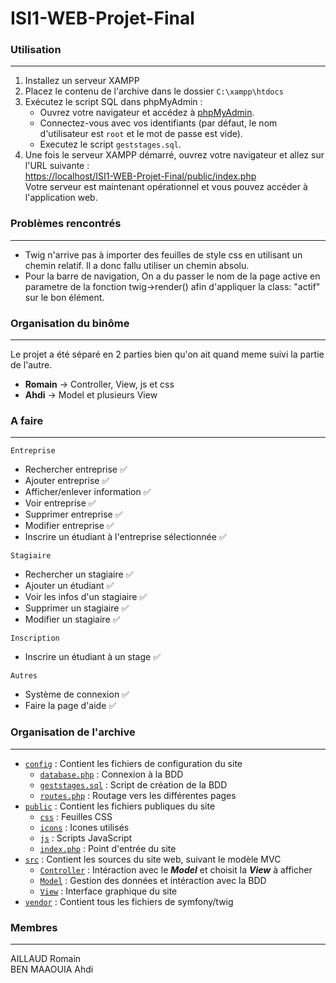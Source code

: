# ISI1-WEB-Projet-Final

### Utilisation
***

1. Installez un serveur XAMPP
2. Placez le contenu de l'archive dans le dossier `C:\xampp\htdocs`
3. Exécutez le script SQL dans phpMyAdmin :
   - Ouvrez votre navigateur et accédez à [phpMyAdmin](http://localhost/phpmyadmin).
   - Connectez-vous avec vos identifiants (par défaut, le nom d'utilisateur est `root` et le mot de passe est vide).
   - Executez le script `geststages.sql`.
4. Une fois le serveur XAMPP démarré, ouvrez votre navigateur et allez sur l'URL suivante :  
   [https://localhost/ISI1-WEB-Projet-Final/public/index.php](https://localhost/ISI1-WEB-Projet-Final/public/index.php)  
   Votre serveur est maintenant opérationnel et vous pouvez accéder à l'application web.

### Problèmes rencontrés
***
* Twig n'arrive pas à importer des feuilles de style css en utilisant un chemin relatif. Il a donc fallu utiliser un chemin absolu.
* Pour la barre de navigation, On a du passer le nom de la page active en parametre de la fonction twig->render() afin d'appliquer la class: "actif" sur le bon élément.

### Organisation du binôme
***
Le projet a été séparé en 2 parties bien qu'on ait quand meme suivi la partie de l'autre.
* **Romain** -> Controller, View, js et css
* **Ahdi** -> Model et plusieurs View

### A faire
***
`Entreprise`
* Rechercher entreprise ✅
* Ajouter entreprise ✅
* Afficher/enlever information ✅
* Voir entreprise ✅
* Supprimer entreprise ✅
* Modifier entreprise ✅
* Inscrire un étudiant à l'entreprise sélectionnée ✅

`Stagiaire`
* Rechercher un stagiaire ✅
* Ajouter un étudiant ✅
* Voir les infos d'un stagiaire ✅
* Supprimer un stagiaire ✅
* Modifier un stagiaire ✅

`Inscription`
* Inscrire un étudiant à un stage ✅

`Autres`
* Système de connexion ✅
* Faire la page d'aide ✅

### Organisation de l'archive
***
* [`config`](https://github.com/R0-M1/ISI1-WEB-Projet-Final/tree/main/config) : Contient les fichiers de configuration du site
  * [`database.php`](https://github.com/R0-M1/ISI1-WEB-Projet-Final/blob/main/config/database.php) : Connexion à la BDD
  * [`geststages.sql`](https://github.com/R0-M1/ISI1-WEB-Projet-Final/blob/main/config/geststages.sql) : Script de création de la BDD
  * [`routes.php`](https://github.com/R0-M1/ISI1-WEB-Projet-Final/blob/main/config/routes.php) : Routage vers les différentes pages
* [`public`](https://github.com/R0-M1/ISI1-WEB-Projet-Final/tree/main/public) : Contient les fichiers publiques du site
  * [`css`](https://github.com/R0-M1/ISI1-WEB-Projet-Final/tree/main/public/css) : Feuilles CSS
  * [`icons`](https://github.com/R0-M1/ISI1-WEB-Projet-Final/tree/main/public/icons) : Icones utilisés
  * [`js`](https://github.com/R0-M1/ISI1-WEB-Projet-Final/tree/main/public/js) : Scripts JavaScript
  * [`index.php`](https://github.com/R0-M1/ISI1-WEB-Projet-Final/blob/main/public/index.php) : Point d'entrée du site
* [`src`](https://github.com/R0-M1/ISI1-WEB-Projet-Final/tree/main/src) : Contient les sources du site web, suivant le modèle MVC
  * [`Controller`](https://github.com/R0-M1/ISI1-WEB-Projet-Final/tree/main/src/Controller) : Intéraction avec le _**Model**_ et choisit la _**View**_ à afficher
  * [`Model`](https://github.com/R0-M1/ISI1-WEB-Projet-Final/tree/main/src/Model) : Gestion des données et intéraction avec la BDD 
  * [`View`](https://github.com/R0-M1/ISI1-WEB-Projet-Final/tree/main/src/View) : Interface graphique du site 
* [`vendor`](https://github.com/R0-M1/ISI1-WEB-Projet-Final/tree/main/vendor) : Contient tous les fichiers de symfony/twig

### Membres
***
AILLAUD Romain  
BEN MAAOUIA Ahdi